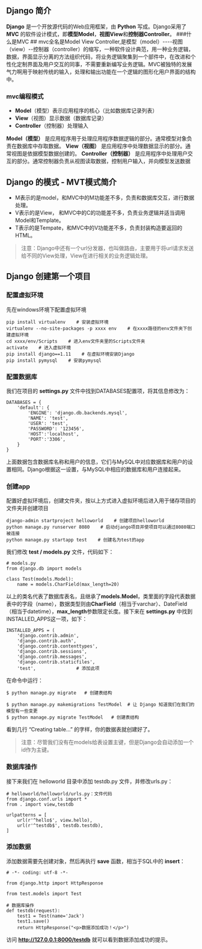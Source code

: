 ## Django 简介
 **Django** 是一个开放源代码的Web应用框架，由 **Python** 写成。Django采用了 **MVC** 的软件设计模式，即**模型Model**，**视图View**和**控制器Controller**。
###什么是MVC  ##
 mvc全名是Model View Controller,是模型（model）----视图（view）--控制器（controller）的缩写，一种软件设计典范，用一种业务逻辑，数据，界面显示分离的方法组织代码，将业务逻辑聚集到一个部件中，在改进和个性化定制界面及用户交互的同事，不需要重新编写业务逻辑。MVC被独特的发展气力啊用于映射传统的输入，处理和输出功能在一个逻辑的图形化用户界面的结构中。
### mvc编程模式 ##
 - **Model**（模型）表示应用程序的核心（比如数据库记录列表）
 - **View**（视图）显示数据（数据库记录）
 - **Controller**（控制器）处理输入

**Model（模型）** 是应用程序用于处理应用程序数据逻辑的部分。通常模型对象负责在数据库中存取数据。
**View（视图）** 是应用程序中处理数据显示的部分。通常视图是依据模型数据创建的。
**Controller（控制器）** 是应用程序中处理用户交互的部分。通常控制器负责从视图读取数据，控制用户输入，并向模型发送数据

## Django 的模式 - MVT模式简介 ##

 - M表示的是model，和MVC中的M功能差不多，负责和数据库交互，进行数据处理。
 - V表示的是View， 和MVC中的C的功能差不多，负责业务逻辑并适当调用Model和Template。
 - T表示的是Tempate，和MVC中的V功能差不多，负责封装构造要返回的HTML。
 >注意：Django中还有一个url分发器，也叫做路由，主要用于将url请求发送给不同的View处理，View在进行相关的业务逻辑处理。

## Django 创建第一个项目 ##

### 配置虚拟环境
先在windows环境下配置虚拟环境
```
pip install virtualenv    # 安装虚拟环境
virtualenv --no-site-packages -p xxxx env    # 在xxxx路径的env文件夹下创建虚拟环境
cd xxxx/env/Scripts    # 进入env文件夹里的Scripts文件夹
activate    # 进入虚拟环境
pip install django==1.11    # 在虚拟环境安装Django
pip install pymysql    # 安装pymysql
```
### 配置数据库
我们在项目的 **settings.py** 文件中找到DATABASES配置项，将其信息修改为：

```
DATABASES = {
	'default': {
		'ENGINE': 'django.db.backends.mysql',
		'NAME': 'test',
		'USER': 'test',
		'PASSWORD': '123456',
        'HOST':'localhost',
        'PORT':'3306',
	}
}
```
上面数据包含数据库名称和用户的信息，它们与MySQL中对应数据库和用户的设置相同。Django根据这一设置，与MySQL中相应的数据库和用户连接起来。
### 创建app

配置好虚拟环境后，创建文件夹，按以上方式进入虚拟环境后进入用于储存项目的文件夹并创建项目
```
django-admin startproject helloworld    # 创建项目helloworld
python manage.py runserver 8080    # 启动django项目并使项目可以通过8080端口被连接
python manage.py startapp test    # 创建名为test的app
```
我们修改 **test / models.py** 文件，代码如下：

```
# models.py
from django.db import models
 
class Test(models.Model):
    name = models.CharField(max_length=20)
```

以上的类名代表了数据库表名，且继承了**models.Model**，类里面的字段代表数据表中的字段（name），数据类型则由**CharField**（相当于varchar）、DateField（相当于datetime），**max_length**参数限定长度。接下来在 **settings.py** 中找到INSTALLED_APPS这一项，如下：

```
INSTALLED_APPS = (
    'django.contrib.admin',
    'django.contrib.auth',
    'django.contrib.contenttypes',
    'django.contrib.sessions',
    'django.contrib.messages',
    'django.contrib.staticfiles',
    'test',               # 添加此项
```
在命令中运行：

```
$ python manage.py migrate   # 创建表结构

$ python manage.py makemigrations TestModel  # 让 Django 知道我们在我们的模型有一些变更
$ python manage.py migrate TestModel   # 创建表结构
```
看到几行 “Creating table...” 的字样，你的数据表就创建好了。
>注意：尽管我们没有在models给表设置主键，但是Django会自动添加一个id作为主键。
### 数据库操作
接下来我们在 helloworld 目录中添加 testdb.py 文件，并修改urls.py：

```
# helloworld/helloworld/urls.py：文件代码
from django.conf.urls import *
from . import view,testdb
 
urlpatterns = [
    url(r'^hello$', view.hello),
    url(r'^testdb$', testdb.testdb),
]
```
### 添加数据
添加数据需要先创建对象，然后再执行 **save** 函数，相当于SQL中的 **insert**：

```
# -*- coding: utf-8 -*-
 
from django.http import HttpResponse
 
from test.models import Test
 
# 数据库操作
def testdb(request):
    test1 = Test(name='Jack')
    test1.save()
    return HttpResponse("<p>数据添加成功！</p>")
```
访问 **http://127.0.0.1:8000/testdb** 就可以看到数据添加成功的提示。
